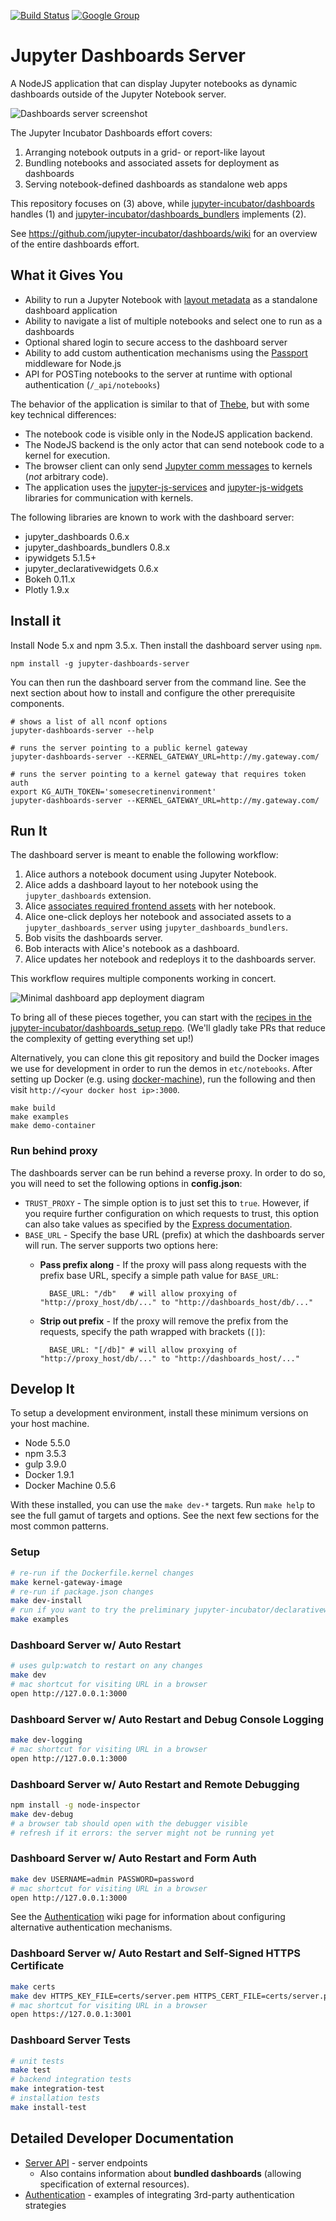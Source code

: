 [![Build Status](https://travis-ci.org/jupyter-incubator/dashboards_server.svg?branch=master)](https://travis-ci.org/jupyter-incubator/dashboards_server) [![Google Group](https://img.shields.io/badge/-Google%20Group-lightgrey.svg)](https://groups.google.com/forum/#!forum/jupyter)

# Jupyter Dashboards Server

A NodeJS application that can display Jupyter notebooks as dynamic dashboards outside of the Jupyter Notebook server.

![Dashboards server screenshot](etc/server_intro.png)

The Jupyter Incubator Dashboards effort covers:

1. Arranging notebook outputs in a grid- or report-like layout 
2. Bundling notebooks and associated assets for deployment as dashboards 
3. Serving notebook-defined dashboards as standalone web apps

This repository focuses on (3) above, while [jupyter-incubator/dashboards](https://github.com/jupyter-incubator/dashboards) handles (1) and [jupyter-incubator/dashboards_bundlers](https://github.com/jupyter-incubator/dashboards_bundlers) implements (2).

See https://github.com/jupyter-incubator/dashboards/wiki for an overview of the entire dashboards effort.

## What it Gives You

* Ability to run a Jupyter Notebook with [layout metadata](https://github.com/jupyter-incubator/dashboards) as a standalone dashboard application
* Ability to navigate a list of multiple notebooks and select one to run as a dashboards
* Optional shared login to secure access to the dashboard server
* Ability to add custom authentication mechanisms using the [Passport](http://passportjs.org/) middleware for Node.js
* API for POSTing notebooks to the server at runtime with optional authentication (`/_api/notebooks`)

The behavior of the application is similar to that of [Thebe](https://github.com/oreillymedia/thebe), but with some key technical differences:

* The notebook code is visible only in the NodeJS application backend.
* The NodeJS backend is the only actor that can send notebook code to a kernel for execution.
* The browser client can only send [Jupyter comm messages](http://jupyter-client.readthedocs.org/en/latest/messaging.html#opening-a-comm) to kernels (*not* arbitrary code).
* The application uses the [jupyter-js-services](https://github.com/jupyter/jupyter-js-services) and [jupyter-js-widgets](https://github.com/ipython/ipywidgets/tree/master/jupyter-js-widgets) libraries for communication with kernels.

The following libraries are known to work with the dashboard server:

* jupyter_dashboards 0.6.x
* jupyter_dashboards_bundlers 0.8.x
* ipywidgets 5.1.5+
* jupyter_declarativewidgets 0.6.x
* Bokeh 0.11.x
* Plotly 1.9.x

## Install it

Install Node 5.x and npm 3.5.x. Then install the dashboard server using `npm`.

```
npm install -g jupyter-dashboards-server
```

You can then run the dashboard server from the command line. See the next section about how to install and configure the other prerequisite components.

```
# shows a list of all nconf options
jupyter-dashboards-server --help

# runs the server pointing to a public kernel gateway
jupyter-dashboards-server --KERNEL_GATEWAY_URL=http://my.gateway.com/

# runs the server pointing to a kernel gateway that requires token auth
export KG_AUTH_TOKEN='somesecretinenvironment'
jupyter-dashboards-server --KERNEL_GATEWAY_URL=http://my.gateway.com/
```

## Run It

The dashboard server is meant to enable the following workflow:

1. Alice authors a notebook document using Jupyter Notebook.
2. Alice adds a dashboard layout to her notebook using the `jupyter_dashboards` extension.
3. Alice [associates required frontend assets](https://github.com/jupyter-incubator/contentmanagement/blob/master/etc/notebooks/associations_demo/associations_demo.ipynb) with her notebook.
4. Alice one-click deploys her notebook and associated assets to a `jupyter_dashboards_server` using `jupyter_dashboards_bundlers`.
5. Bob visits the dashboards server.
6. Bob interacts with Alice's notebook as a dashboard.
7. Alice updates her notebook and redeploys it to the dashboards server.

This workflow requires multiple components working in concert.

![Minimal dashboard app deployment diagram](etc/simple_deploy.png)

To bring all of these pieces together, you can start with the [recipes in the jupyter-incubator/dashboards_setup repo](https://github.com/jupyter-incubator/dashboards_setup). (We'll gladly take PRs that reduce the complexity of getting everything set up!)

Alternatively, you can clone this git repository and build the Docker images we use for development in order to run the demos in `etc/notebooks`. After setting up Docker (e.g. using [docker-machine](https://docs.docker.com/machine/get-started/)), run the following and then visit `http://<your docker host ip>:3000`.

```
make build
make examples
make demo-container
```

### Run behind proxy

The dashboards server can be run behind a reverse proxy. In order to do so, you will need to set the following options in **config.json**:

* `TRUST_PROXY` - The simple option is to just set this to `true`. However, if you require further configuration on which requests to trust, this option can also take values as specified by the [Express documentation](https://expressjs.com/en/guide/behind-proxies.html).
* `BASE_URL` - Specify the base URL (prefix) at which the dashboards server will run. The server supports two options here:
    * **Pass prefix along** - If the proxy will pass along requests with the prefix base URL, specify a simple path value for `BASE_URL`:

            BASE_URL: "/db"   # will allow proxying of "http://proxy_host/db/..." to "http://dashboards_host/db/..."

    * **Strip out prefix** - If the proxy will remove the prefix from the requests, specify the path wrapped with brackets (`[]`):

            BASE_URL: "[/db]" # will allow proxying of "http://proxy_host/db/..." to "http://dashboards_host/..."

## Develop It

To setup a development environment, install these minimum versions on your host machine.

* Node 5.5.0
* npm 3.5.3
* gulp 3.9.0
* Docker 1.9.1
* Docker Machine 0.5.6

With these installed, you can use the `make dev-*` targets. Run `make help` to see the full gamut of targets and options. See the next few sections for the most common patterns.

### Setup

```bash
# re-run if the Dockerfile.kernel changes
make kernel-gateway-image
# re-run if package.json changes
make dev-install
# run if you want to try the preliminary jupyter-incubator/declarativewidgets support
make examples
```

### Dashboard Server w/ Auto Restart

```bash
# uses gulp:watch to restart on any changes
make dev
# mac shortcut for visiting URL in a browser
open http://127.0.0.1:3000
```

### Dashboard Server w/ Auto Restart and Debug Console Logging

```bash
make dev-logging
# mac shortcut for visiting URL in a browser
open http://127.0.0.1:3000
```

### Dashboard Server w/ Auto Restart and Remote Debugging

```bash
npm install -g node-inspector
make dev-debug
# a browser tab should open with the debugger visible
# refresh if it errors: the server might not be running yet
```

### Dashboard Server w/ Auto Restart and Form Auth

```bash
make dev USERNAME=admin PASSWORD=password
# mac shortcut for visiting URL in a browser
open http://127.0.0.1:3000
```

See the [Authentication](https://github.com/jupyter-incubator/dashboards_server/wiki/Authentication) wiki page for information about configuring alternative authentication mechanisms.

### Dashboard Server w/ Auto Restart and Self-Signed HTTPS Certificate

```bash
make certs
make dev HTTPS_KEY_FILE=certs/server.pem HTTPS_CERT_FILE=certs/server.pem
# mac shortcut for visiting URL in a browser
open https://127.0.0.1:3001
```

### Dashboard Server Tests

```bash
# unit tests
make test
# backend integration tests
make integration-test
# installation tests
make install-test
```

## Detailed Developer Documentation

* [Server API](https://github.com/jupyter-incubator/dashboards_server/wiki/Server-API) - server endpoints
    * Also contains information about **bundled dashboards** (allowing specification of external resources).
* [Authentication](https://github.com/jupyter-incubator/dashboards_server/wiki/Authentication) - examples of integrating 3rd-party authentication strategies
